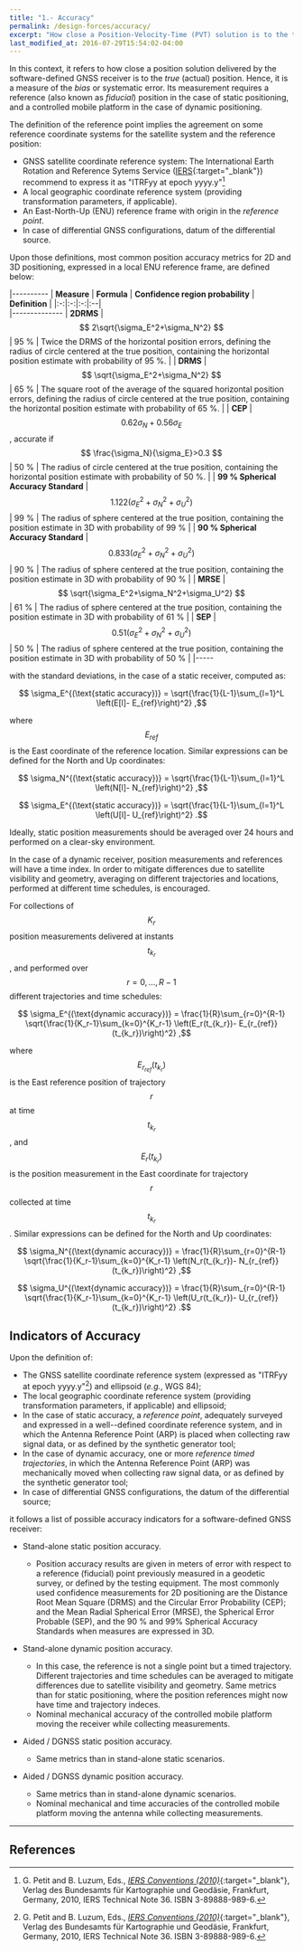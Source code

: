 ```yaml
---
title: "1.- Accuracy"
permalink: /design-forces/accuracy/
excerpt: "How close a Position-Velocity-Time (PVT) solution is to the true position."
last_modified_at: 2016-07-29T15:54:02-04:00
---
```


In this context, it refers to how close a position solution delivered by the software-defined GNSS receiver is to the _true_ (actual) position. Hence, it is a measure of the _bias_ or systematic error. Its measurement requires a reference (also known as _fiducial_) position in the case of static positioning, and a controlled mobile platform in the case of dynamic positioning.

The definition of the reference point implies the agreement on some reference coordinate systems for the satellite system and the reference position:

*  GNSS satellite coordinate reference system: The International Earth Rotation and Reference Sytems Service ([IERS](https://www.iers.org/IERS/EN/Home/home_node.html){:target="_blank"}) recommend to express it as "ITRFyy at epoch yyyy.y"[^Petit10]
* A local geographic coordinate reference system (providing transformation parameters, if applicable).
* An East-North-Up (ENU) reference frame with origin in the _reference point_.
* In case of differential GNSS configurations, datum of the differential source.

Upon those definitions, most common position accuracy metrics for 2D and 3D positioning, expressed in a local ENU reference frame, are defined below:

|----------
|  **Measure**  |  **Formula** | **Confidence region probability** | **Definition** |
|:-:|:-:|:-:|:--|  
|--------------
|  **2DRMS** | $$ 2\sqrt{\sigma_E^2+\sigma_N^2} $$ | 95 % | Twice the DRMS of the horizontal position errors, defining the radius of circle centered at the true position, containing the horizontal position estimate with probability of 95 %. |
|  **DRMS**  | $$ \sqrt{\sigma_E^2+\sigma_N^2} $$  | 65 % | The square root of the average of the squared horizontal position errors, defining the radius of circle centered at the true position, containing the horizontal position estimate with probability of 65 %. |
|  **CEP**   | $$ 0.62\sigma_N+0.56\sigma_E $$, accurate if $$ \frac{\sigma_N}{\sigma_E}>0.3 $$ | 50 % | The radius of circle centered at the true position, containing the horizontal position estimate with probability of 50 %. |
|  **99 % Spherical Accuracy Standard** | $$ 1.122 \left(\sigma_E^2+\sigma_N^2+\sigma_U^2\right) $$ | 99 % | The radius of sphere centered at the true position, containing the position estimate in 3D with probability of 99 %  |
|  **90 % Spherical Accuracy Standard** | $$ 0.833 \left(\sigma_E^2+\sigma_N^2+\sigma_U^2\right) $$ | 90 % | The radius of sphere centered at the true position, containing the position estimate in 3D with probability of 90 %  |
|  **MRSE**  | $$ \sqrt{\sigma_E^2+\sigma_N^2+\sigma_U^2} $$ | 61 % | The radius of sphere centered at the true position, containing the position estimate in 3D with probability of 61 % |
|  **SEP**   | $$ 0.51 \left(\sigma_E^2+\sigma_N^2+\sigma_U^2\right) $$ | 50 % | The radius of sphere centered at the true position, containing the position estimate in 3D with probability of 50 % |
|-----

with the standard deviations, in the case of a static receiver, computed as:

$$ \sigma_E^{(\text{static accuracy})} = \sqrt{\frac{1}{L-1}\sum_{l=1}^L \left(E[l]- E_{ref}\right)^2} ,$$

where $$ E_{ref} $$ is the East coordinate of the reference location. Similar expressions can be defined for the North and Up coordinates:

$$ \sigma_N^{(\text{static accuracy})} = \sqrt{\frac{1}{L-1}\sum_{l=1}^L \left(N[l]- N_{ref}\right)^2} ,$$

$$ \sigma_E^{(\text{static accuracy})} = \sqrt{\frac{1}{L-1}\sum_{l=1}^L \left(U[l]- U_{ref}\right)^2} .$$

Ideally, static position measurements should be averaged over 24 hours and performed on a clear-sky environment.

In the case of a dynamic receiver, position measurements and references will have a time index. In order to mitigate differences due to satellite visibility and geometry, averaging on different trajectories and locations, performed at different time schedules, is encouraged.

For collections of $$ K_r $$ position measurements delivered at instants $$ t_{k_r} $$, and performed over $$ r=0,...,R-1 $$ different trajectories and time schedules:

$$ \sigma_E^{(\text{dynamic accuracy})} = \frac{1}{R}\sum_{r=0}^{R-1} \sqrt{\frac{1}{K_r-1}\sum_{k=0}^{K_r-1} \left(E_r(t_{k_r})- E_{r_{ref}}(t_{k_r})\right)^2} ,$$

where $$ E_{r_{ref}}(t_{k_r}) $$ is the East reference position of trajectory $$ r $$ at time $$ t_{k_r} $$, and $$ E_r(t_{k_r}) $$ is the position measurement in the East coordinate for trajectory $$ r $$ collected at time $$ t_{k_r} $$.  Similar expressions can be defined for the North and Up coordinates:

$$ \sigma_N^{(\text{dynamic accuracy})} = \frac{1}{R}\sum_{r=0}^{R-1} \sqrt{\frac{1}{K_r-1}\sum_{k=0}^{K_r-1} \left(N_r(t_{k_r})- N_{r_{ref}}(t_{k_r})\right)^2} ,$$

$$ \sigma_U^{(\text{dynamic accuracy})} = \frac{1}{R}\sum_{r=0}^{R-1} \sqrt{\frac{1}{K_r-1}\sum_{k=0}^{K_r-1} \left(U_r(t_{k_r})- U_{r_{ref}}(t_{k_r})\right)^2} .$$


## Indicators of Accuracy

Upon the definition of:

  -  The GNSS satellite coordinate reference system (expressed as "ITRFyy at epoch yyyy.y"[^Petit10]) and ellipsoid (_e.g._, WGS 84);
  -  The local geographic coordinate reference system (providing transformation parameters, if applicable) and ellipsoid;
  -  In the case of static accuracy, a _reference point_, adequately surveyed and expressed in a well--defined coordinate reference system, and in which the Antenna Reference Point (ARP) is placed when collecting raw signal data, or as defined by the synthetic generator tool;
  -  In the case of dynamic accuracy, one or more _reference timed trajectories_, in which the Antenna Reference Point (ARP) was mechanically moved when collecting raw signal data, or as defined by the synthetic generator tool;
  -  In case of differential GNSS configurations, the datum of the differential source;

it follows a list of possible accuracy indicators for a software-defined GNSS receiver:

* Stand-alone static position accuracy.
  -  Position accuracy results are given in meters of error with respect to a reference (fiducial)  point  previously  measured  in  a  geodetic  survey, or defined by the testing equipment. The most commonly used confidence measurements for 2D positioning are the Distance Root Mean Square (DRMS) and the Circular Error Probability (CEP); and the Mean Radial Spherical Error (MRSE), the Spherical Error Probable (SEP), and the 90 % and 99% Spherical Accuracy Standards when measures are expressed in 3D.

* Stand-alone dynamic position accuracy.
  - In this case, the reference is not a single point but a timed trajectory. Different trajectories and time schedules can be averaged to mitigate differences due to satellite visibility and geometry. Same metrics than for static positioning, where the position references might now have time and trajectory indeces.
  - Nominal mechanical accuracy of the controlled mobile platform moving the receiver while collecting measurements.

* Aided / DGNSS static position accuracy.
  - Same metrics than in stand-alone static scenarios.

* Aided / DGNSS dynamic position accuracy.
  - Same metrics than in stand-alone dynamic scenarios.
  - Nominal mechanical and time accuracies of the controlled mobile platform moving the antenna while collecting measurements.

----

## References

[^Petit10]: G. Petit and B. Luzum, Eds., [_IERS Conventions (2010)_](https://www.iers.org/SharedDocs/Publikationen/EN/IERS/Publications/tn/TechnNote36/tn36.pdf?__blob=publicationFile&v=1){:target="_blank"}, Verlag des Bundesamts f&uuml;r Kartographie und Geod&auml;sie, Frankfurt, Germany, 2010, IERS Technical Note 36. ISBN 3-89888-989-6.
